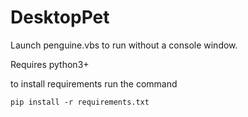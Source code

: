# DesktopPet

Launch penguine.vbs to run without a console window.

Requires python3+

to install requirements run the command

```
pip install -r requirements.txt
```
